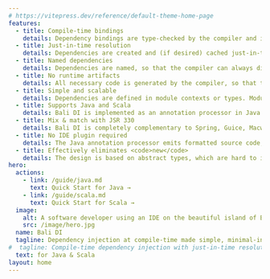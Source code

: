```yaml
---
# https://vitepress.dev/reference/default-theme-home-page
features:
  - title: Compile-time bindings
    details: Dependency bindings are type-checked by the compiler and if any dependency is missing or incompatible, an error message is emitted.
  - title: Just-in-time resolution
    details: Dependencies are created and (if desired) cached just-in-time by calling abstract methods, so that your application can startup quickly.
  - title: Named dependencies
    details: Dependencies are named, so that the compiler can always discern two dependencies named <code>foo</code> and <code>bar</code>, even if they have the same type.
  - title: No runtime artifacts
    details: All necessary code is generated by the compiler, so that there are no runtime artifacts and it doesn't break byte code analysis or transformation tools.
  - title: Simple and scalable
    details: Dependencies are defined in module contexts or types. Module types can get composed into large systems by composition or inheritance.
  - title: Supports Java and Scala
    details: Bali DI is implemented as an annotation processor in Java and as a def macro in Scala. You can even use it in mixed Java/Scala/Scala.js projects.
  - title: Mix & match with JSR 330
    details: Bali DI is completely complementary to Spring, Guice, Macwire, CDI or any other JSR 330 implementation, so that you can use both in the same project.
  - title: No IDE plugin required
    details: The Java annotation processor emits formatted source code, so that you can easily inspect your dependency bindings and their caching.
  - title: Effectively eliminates <code>new</code>
    details: The design is based on abstract types, which are hard to implement manually. This is an effective deterrent to accidentally <code>new</code> a dependency type.
hero:
  actions:
    - link: /guide/java.md
      text: Quick Start for Java →
    - link: /guide/scala.md
      text: Quick Start for Scala →
  image:
    alt: A software developer using an IDE on the beautiful island of Bali
    src: /image/hero.jpg
  name: Bali DI
  tagline: Dependency injection at compile-time made simple, minimal-invasive and scalable
#  tagline: Compile-time dependency injection with just-in-time resolution for Java and Scala.
  text: for Java & Scala
layout: home
---
```

